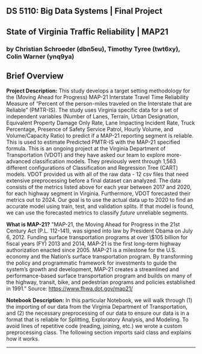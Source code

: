 ## **DS 5110: Big Data Systems | Final Project**
## **State of Virginia Traffic Reliability | MAP21**

### by Christian Schroeder (dbn5eu), Timothy Tyree (twt6xy), Colin Warner (ynq9ya)

## **Brief Overview**

**Project Description:** This study develops a target setting methodology for the (Moving Ahead for Progress) MAP-21 Interstate Travel Time Reliability Measure of “Percent of the person-miles traveled on the Interstate that are Reliable” (PMTR-IS). The study uses Virginia specific data for a set of independent variables (Number of Lanes, Terrain, Urban Designation, Equivalent Property Damage Only Rate, Lane Impacting Incident Rate, Truck Percentage, Presence of Safety Service Patrol, Hourly Volume, and Volume/Capacity Ratio) to predict if a MAP-21 reporting segment is reliable. This is used to estimate Predicted PMTR-IS with the MAP-21 specified formula. This is an ongoing project at the Virginia Department of Transportation (VDOT) and they have asked our team to explore more-advanced classification models. They previously went through 1,563 different configurations of Classification and Regression Tree (CART) models. VDOT provided us with all of the raw data - 12 csv files that need extensive preprocessing before a final dataset can analyzed. The data consists of the metrics listed above for each year between 2017 and 2020, for each highway segment in Virginia. Furthermore, VDOT forecasted their metrics out to 2024. Our goal is to use the actual data up to 2020 to find an accurate model using train, test, and validation splits. If that model is found, we can use the forecasted metrics to classify *future* unreliable segments.

**What is MAP-21?** "MAP-21, the Moving Ahead for Progress in the 21st Century Act (P.L. 112-141), was signed into law by President Obama on July 6, 2012. Funding surface transportation programs at over \\$105 billion for fiscal years (FY) 2013 and 2014, MAP-21 is the first long-term highway authorization enacted since 2005. MAP-21 is a milestone for the U.S. economy and the Nation’s surface transportation program. By transforming the policy and programmatic framework for investments to guide the system’s growth and development, MAP-21 creates a streamlined and performance-based surface transportation program and builds on many of the highway, transit, bike, and pedestrian programs and policies established in 1991." Source: https://www.fhwa.dot.gov/map21/


**Notebook Description:** In this particular Notebook, we will walk through (1) the importing of our data from the Virginia Department of Transportation, and (2) the necessary preprocessing of our data to ensure our data is in a format that is reliable for Splitting, Exploratory Analysis, and Modeling. To avoid lines of repetitive code (reading, joining, etc.) we wrote a custom preprocessing class. The following section imports said class and explains how it works.

---
